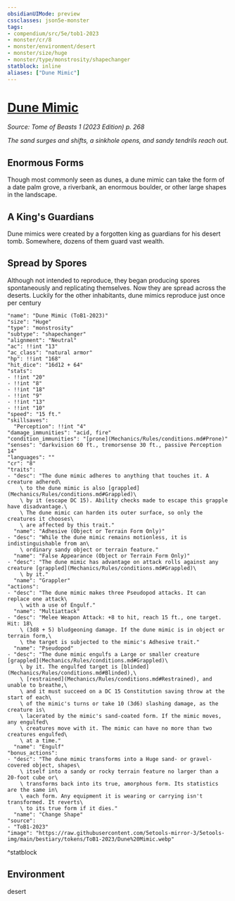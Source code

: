 ```yaml
---
obsidianUIMode: preview
cssclasses: json5e-monster
tags:
- compendium/src/5e/tob1-2023
- monster/cr/8
- monster/environment/desert
- monster/size/huge
- monster/type/monstrosity/shapechanger
statblock: inline
aliases: ["Dune Mimic"]
---
```

# [Dune Mimic](Mechanics\bestiary\monstrosity/dune-mimic-tob1-2023.md)
*Source: Tome of Beasts 1 (2023 Edition) p. 268*  

*The sand surges and shifts, a sinkhole opens, and sandy tendrils reach out.*

## Enormous Forms

Though most commonly seen as dunes, a dune mimic can take the form of a date palm grove, a riverbank, an enormous boulder, or other large shapes in the landscape.

## A King's Guardians

Dune mimics were created by a forgotten king as guardians for his desert tomb. Somewhere, dozens of them guard vast wealth.

## Spread by Spores

Although not intended to reproduce, they began producing spores spontaneously and replicating themselves. Now they are spread across the deserts. Luckily for the other inhabitants, dune mimics reproduce just once per century

```statblock
"name": "Dune Mimic (ToB1-2023)"
"size": "Huge"
"type": "monstrosity"
"subtype": "shapechanger"
"alignment": "Neutral"
"ac": !!int "13"
"ac_class": "natural armor"
"hp": !!int "168"
"hit_dice": "16d12 + 64"
"stats":
- !!int "20"
- !!int "8"
- !!int "18"
- !!int "9"
- !!int "13"
- !!int "10"
"speed": "15 ft."
"skillsaves":
  "Perception": !!int "4"
"damage_immunities": "acid, fire"
"condition_immunities": "[prone](Mechanics/Rules/conditions.md#Prone)"
"senses": "darkvision 60 ft., tremorsense 30 ft., passive Perception 14"
"languages": ""
"cr": "8"
"traits":
- "desc": "The dune mimic adheres to anything that touches it. A creature adhered\
    \ to the dune mimic is also [grappled](Mechanics/Rules/conditions.md#Grappled)\
    \ by it (escape DC 15). Ability checks made to escape this grapple have disadvantage.\
    \ The dune mimic can harden its outer surface, so only the creatures it chooses\
    \ are affected by this trait."
  "name": "Adhesive (Object or Terrain Form Only)"
- "desc": "While the dune mimic remains motionless, it is indistinguishable from an\
    \ ordinary sandy object or terrain feature."
  "name": "False Appearance (Object or Terrain Form Only)"
- "desc": "The dune mimic has advantage on attack rolls against any creature [grappled](Mechanics/Rules/conditions.md#Grappled)\
    \ by it."
  "name": "Grappler"
"actions":
- "desc": "The dune mimic makes three Pseudopod attacks. It can replace one attack\
    \ with a use of Engulf."
  "name": "Multiattack"
- "desc": "Melee Weapon Attack: +8 to hit, reach 15 ft., one target. Hit: 18\
    \ (3d8 + 5) bludgeoning damage. If the dune mimic is in object or terrain form,\
    \ the target is subjected to the mimic's Adhesive trait."
  "name": "Pseudopod"
- "desc": "The dune mimic engulfs a Large or smaller creature [grappled](Mechanics/Rules/conditions.md#Grappled)\
    \ by it. The engulfed target is [blinded](Mechanics/Rules/conditions.md#Blinded),\
    \ [restrained](Mechanics/Rules/conditions.md#Restrained), and unable to breathe,\
    \ and it must succeed on a DC 15 Constitution saving throw at the start of each\
    \ of the mimic's turns or take 10 (3d6) slashing damage, as the creature is\
    \ lacerated by the mimic's sand-coated form. If the mimic moves, any engulfed\
    \ creatures move with it. The mimic can have no more than two creatures engulfed\
    \ at a time."
  "name": "Engulf"
"bonus_actions":
- "desc": "The dune mimic transforms into a Huge sand- or gravel-covered object, shapes\
    \ itself into a sandy or rocky terrain feature no larger than a 20-foot cube or\
    \ transforms back into its true, amorphous form. Its statistics are the same in\
    \ each form. Any equipment it is wearing or carrying isn't transformed. It reverts\
    \ to its true form if it dies."
  "name": "Change Shape"
"source":
- "ToB1-2023"
"image": "https://raw.githubusercontent.com/5etools-mirror-3/5etools-img/main/bestiary/tokens/ToB1-2023/Dune%20Mimic.webp"
```
^statblock

## Environment

desert